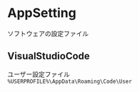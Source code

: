 # AppSetting
ソフトウェアの設定ファイル

## VisualStudioCode  
ユーザー設定ファイル  
`%USERPROFILE%\AppData\Roaming\Code\User`
